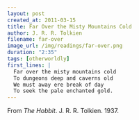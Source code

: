 ```yaml
---
layout: post
created_at: 2011-03-15
title: Far Over the Misty Mountains Cold
author: J. R. R. Tolkien
filename: far-over
image_url: /img/readings/far-over.png
duration: "2:35"
tags: [otherworldly]
first_lines: |
  Far over the misty mountains cold
  To dungeons deep and caverns old
  We must away ere break of day
  To seek the pale enchanted gold.
---
```


From _The Hobbit_.  J. R. R. Tolkien.  1937.
